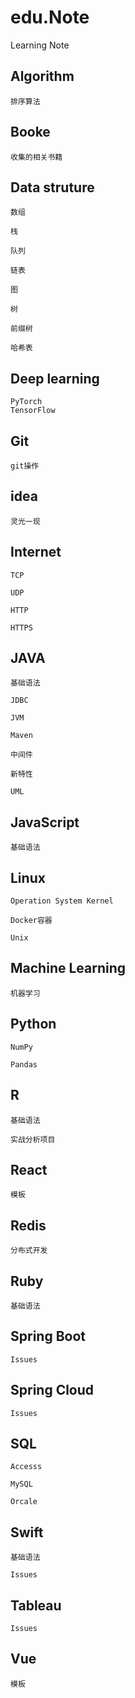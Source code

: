 # edu.Note
Learning Note

## Algorithm

    排序算法
    
## Booke
    收集的相关书籍
    
## Data struture

    数组
    
    栈
    
    队列
    
    链表
    
    图
    
    树
    
    前缀树
    
    哈希表
    
## Deep learning
    
    PyTorch 
    TensorFlow
    
## Git

    git操作

## idea
    
    灵光一现
    
## Internet
    
    TCP
    
    UDP
    
    HTTP
    
    HTTPS
    
## JAVA
    
    基础语法
    
    JDBC
    
    JVM
    
    Maven
    
    中间件
    
    新特性
    
    UML
    
## JavaScript
    
    基础语法
    
## Linux
    
    Operation System Kernel
    
    Docker容器
    
    Unix
    
## Machine Learning
    
    机器学习

## Python

    NumPy 
    
    Pandas
  
## R
    
    基础语法
    
    实战分析项目

## React
    
    模板
    
## Redis
    
    分布式开发
    
## Ruby

    基础语法

## Spring Boot
    
    Issues
    
## Spring Cloud
    
    Issues
    
## SQL

    Accesss
    
    MySQL
    
    Orcale

## Swift
    
    基础语法
    
    Issues
    
## Tableau
    
    Issues
    
## Vue
    模板
